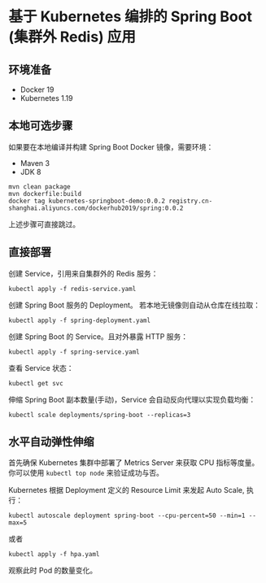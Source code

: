 # 基于 Kubernetes 编排的 Spring Boot (集群外 Redis) 应用

## 环境准备
- Docker 19
- Kubernetes 1.19

## 本地可选步骤

如果要在本地编译并构建 Spring Boot Docker 镜像，需要环境：
- Maven 3
- JDK 8

```shell script
mvn clean package
mvn dockerfile:build
docker tag kubernetes-springboot-demo:0.0.2 registry.cn-shanghai.aliyuncs.com/dockerhub2019/spring:0.0.2   
```

上述步骤可直接跳过。

## 直接部署

创建 Service，引用来自集群外的 Redis 服务：
```shell script
kubectl apply -f redis-service.yaml
```

创建 Spring Boot 服务的 Deployment。 若本地无镜像则自动从仓库在线拉取：
```shell script
kubectl apply -f spring-deployment.yaml
```

创建 Spring Boot 的 Service。且对外暴露 HTTP 服务：
```shell script
kubectl apply -f spring-service.yaml
```

查看 Service 状态：
```shell script
kubectl get svc
```

伸缩 Spring Boot 副本数量(手动)，Service 会自动反向代理以实现负载均衡：
```shell script
kubectl scale deployments/spring-boot --replicas=3  
```

## 水平自动弹性伸缩

首先确保 Kubernetes 集群中部署了 Metrics Server 来获取 CPU 指标等度量。
你可以使用 `kubectl top node` 来验证成功与否。

Kubernetes 根据 Deployment 定义的 Resource Limit 来发起 Auto Scale, 执行：
```shell script
kubectl autoscale deployment spring-boot --cpu-percent=50 --min=1 --max=5
```

或者
```
kubectl apply -f hpa.yaml
```

观察此时 Pod 的数量变化。